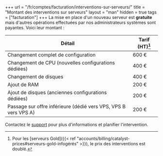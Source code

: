 +++
url = "/fr/comptes/facturation/interventions-sur-serveurs/"
title = "Montant des interventions sur serveurs"
layout = "man"
hidden = true
tags = ["facturation"]
+++
La mise en place d'un nouveau serveur est **gratuite** mais d'autres opérations effectuées par nos administrateurs systèmes sont payantes. Voici leur montant :

| Détail                                                          | Tarif (HT)[^1] |
| --------------------------------------------------------------- | -------------- |
| Changement complet de configuration                             | 600 €          |
| Changement de CPU (nouvelles configurations dédiées)            | 400 €          |
| Changement de disques                                           | 400 €          |
| Ajout de RAM                                                    | 200 €          |
| Ajout de disques (anciennes configurations dédiées)             | 200 €          |
| Passage sur offre inférieure (dédié vers VPS, VPS B vers VPS A) | 200 €          |

Contactez le [support](https://admin.alwaysdata.com/support/add/) pour plus d'informations et planifier l'intervention.

[^1]: Pour les [serveurs Gold]({{< ref "accounts/billing/catalyst-prices#serveurs-gold-infogérés" >}}), le prix des interventions est doublé.
